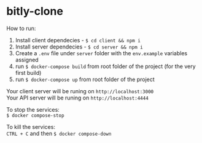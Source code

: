 # bitly-clone

How to run:
1. Install client dependecies - `$ cd client && npm i`
2. Install server dependecies - `$ cd server && npm i`
3. Create a `.env` file under `server` folder with the `env.example` variables assigned
4. run `$ docker-compose build` from root folder of the project (for the very first build)
5. run `$ docker-compose up` from root folder of the project

Your client server will be runing on `http://localhost:3000`
<br/>
Your API server will be runing on `http://localhost:4444`


To stop the services:<br/>
`$ docker compose-stop` <br/>

To kill the services:<br/>
`CTRL + C` and then `$ docker compose-down`



